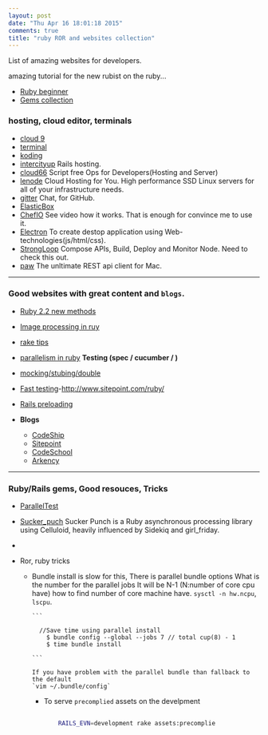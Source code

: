 ```yaml
---
layout: post
date: "Thu Apr 16 18:01:18 2015"
comments: true
title: "ruby ROR and websites collection"
---
```

 List of amazing websites for developers. 

amazing tutorial for the new rubist on the ruby...


- [Ruby beginner](http://www.sitepoint.com/ruby-ecosystem-new-rubyists/)
- [Gems collection](https://medium.com/@riklomas/my-favourite-ruby-gems-services-89fb47341c05)


### hosting, cloud editor, terminals
-	[cloud 9](c9.io)
-	[terminal](https://www.terminal.com/)
-	[koding](https://koding.com/)
- [intercityup](https://intercityup.com/) Rails hosting.
- [cloud66](http://www.cloud66.com/) Script free Ops for Developers(Hosting and Server)
- [lenode](https://www.linode.com/) Cloud Hosting for You. High performance SSD Linux servers for all of your infrastructure needs.
-	[gitter](https://gitter.im) Chat, for GitHub.
-	[ElasticBox](https://elasticbox.com/)
-	[ChefIO](https://www.chef.io/) See video how it works. That is enough for convince me to use it.
- [Electron](http://electron.atom.io/) To create destop application using Web-technologies(js/html/css).
- [StrongLoop](https://strongloop.com/) Compose APIs, Build, Deploy and Monitor Node. Need to check this out.
- [paw](https://luckymarmot.com/paw) The unltimate REST api client for Mac.
---

### Good websites with great content and `blogs`.
- [Ruby 2.2 new methods](http://www.sitepoint.com/new-methods-ruby-2-2/)
- [Image processing in ruy](http://www.sitepoint.com/image-processing-rails/)
- [rake tips](https://github.com/ruby/rake)
- [parallelism in ruby](http://www.toptal.com/ruby/ruby-concurrency-and-parallelism-a-practical-primer)
	**Testing (spec / cucumber / )**
- [mocking/stubing/double](http://blog.codeship.com/rspec-stub-and-mock/)
- [Fast testing](http://blog.codeship.com/faster-rails-tests/)-http://www.sitepoint.com/ruby/
- [Rails preloading](http://blog.arkency.com/2013/12/rails4-preloading/)

- **Blogs**
	* [CodeShip](http://blog.codeship.com/)
  * [Sitepoint](http://www.sitepoint.com/ruby/)
  * [CodeSchool](https://www.codeschool.com/blog/archive/)
  * [Arkency](http://blog.arkency.com/)

---

### Ruby/Rails gems, Good resouces, Tricks

- [ParallelTest](https://github.com/grosser/parallel_tests)
- [Sucker_puch](https://github.com/brandonhilkert/sucker_punch) Sucker Punch is a Ruby asynchronous processing library using Celluloid, heavily influenced by Sidekiq and girl_friday.
- []()

- Ror, ruby tricks
  * Bundle install is slow for this, There is parallel bundle options
	  What is the number for the parallel jobs 
		It will be N-1 (N:number of core cpu have)
		how to find number of core machine have.
		`sysctl -n hw.ncpu`, `lscpu`.

		```
			  
		  //Save time using parallel install
			$ bundle config --global --jobs 7 // total cup(8) - 1
			$ time bundle install

		```

		If you have problem with the parallel bundle than fallback to the default
		`vim ~/.bundle/config`

	* To serve `precomplied` assets on the develpment

		```sh
			
			RAILS_EVN=development rake assets:precomplie

		```